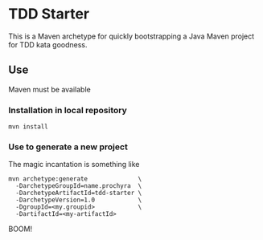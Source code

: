 # TDD Starter

This is a Maven archetype for quickly bootstrapping a Java Maven project for TDD kata goodness.

## Use

Maven must be available
 
### Installation in local repository

```shell script
mvn install
```
 
 ### Use to generate a new project
 
The magic incantation is something like

```shell script
mvn archetype:generate              \
  -DarchetypeGroupId=name.prochyra  \
  -DarchetypeArtifactId=tdd-starter \
  -DarchetypeVersion=1.0            \
  -DgroupId=<my.groupid>            \
  -DartifactId=<my-artifactId>
```

BOOM!